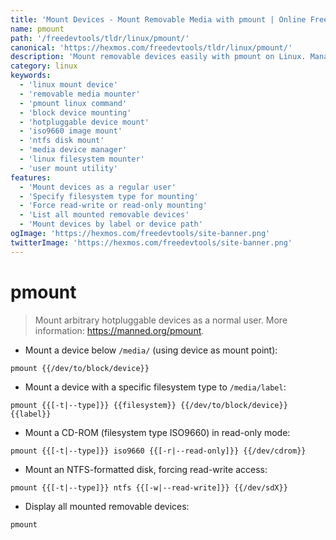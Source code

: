 ```yaml
---
title: 'Mount Devices - Mount Removable Media with pmount | Online Free DevTools by Hexmos'
name: pmount
path: '/freedevtools/tldr/linux/pmount/'
canonical: 'https://hexmos.com/freedevtools/tldr/linux/pmount/'
description: 'Mount removable devices easily with pmount on Linux. Manage access and filesystem types for hotpluggable media. Free online tool, no registration required.'
category: linux
keywords:
  - 'linux mount device'
  - 'removable media mounter'
  - 'pmount linux command'
  - 'block device mounting'
  - 'hotpluggable device mount'
  - 'iso9660 image mount'
  - 'ntfs disk mount'
  - 'media device manager'
  - 'linux filesystem mounter'
  - 'user mount utility'
features:
  - 'Mount devices as a regular user'
  - 'Specify filesystem type for mounting'
  - 'Force read-write or read-only mounting'
  - 'List all mounted removable devices'
  - 'Mount devices by label or device path'
ogImage: 'https://hexmos.com/freedevtools/site-banner.png'
twitterImage: 'https://hexmos.com/freedevtools/site-banner.png'
---
```


# pmount

> Mount arbitrary hotpluggable devices as a normal user.
> More information: <https://manned.org/pmount>.

- Mount a device below `/media/` (using device as mount point):

`pmount {{/dev/to/block/device}}`

- Mount a device with a specific filesystem type to `/media/label`:

`pmount {{[-t|--type]}} {{filesystem}} {{/dev/to/block/device}} {{label}}`

- Mount a CD-ROM (filesystem type ISO9660) in read-only mode:

`pmount {{[-t|--type]}} iso9660 {{[-r|--read-only]}} {{/dev/cdrom}}`

- Mount an NTFS-formatted disk, forcing read-write access:

`pmount {{[-t|--type]}} ntfs {{[-w|--read-write]}} {{/dev/sdX}}`

- Display all mounted removable devices:

`pmount`
